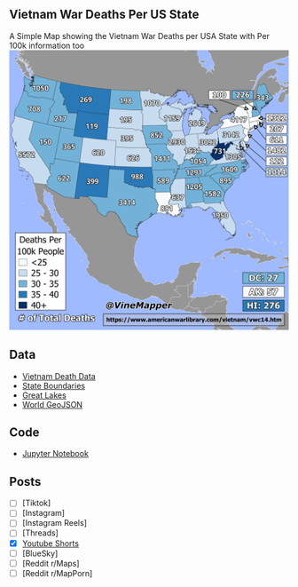 ## Vietnam War Deaths Per US State
A Simple Map showing the Vietnam War Deaths per USA State with Per 100k information too
![Map](Vietnam_War_Deaths.png)

## Data
* [Vietnam Death Data](https://www.americanwarlibrary.com/vietnam/vwc14.htm)
* [State Boundaries](https://www.census.gov/geographies/mapping-files/time-series/geo/carto-boundary-file.html)
* [Great Lakes](https://usicecenter.gov/Products/GreatLakesData)
* [World GeoJSON](https://public.opendatasoft.com/explore/dataset/world-administrative-boundaries/export/?flg=en-us)

## Code
* [Jupyter Notebook](FormatData.ipynb)

## Posts
- [ ] [Tiktok]
- [ ] [Instagram]
- [ ] [Instagram Reels]
- [ ] [Threads]
- [x] [Youtube Shorts](https://www.youtube.com/shorts/oPwi9MbRB8I)
- [ ] [BlueSky]
- [ ] [Reddit r/Maps]
- [ ] [Reddit r/MapPorn]

